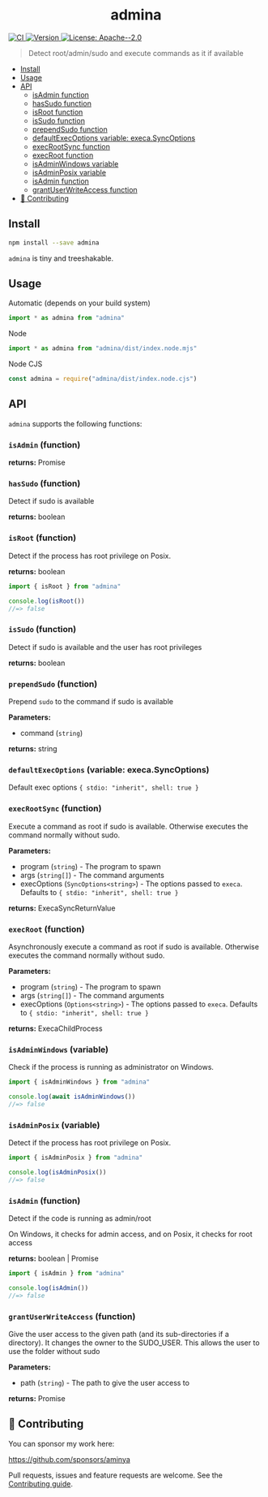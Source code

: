 <!-- Generated via running `pnpm run docs` -->

<h1 align="center">admina</h1>
<p>
  <a href="https://github.com/aminya/admina/actions/workflows/CI.yml" target="_blank">
    <img alt="CI" src="https://github.com/aminya/admina/actions/workflows/CI.yml/badge.svg">
  </a>
  <a href="https://www.npmjs.com/package/admina" target="_blank">
    <img alt="Version" src="https://img.shields.io/npm/v/admina.svg">
  </a>
  <a href="#" target="_blank">
    <img alt="License: Apache--2.0" src="https://img.shields.io/badge/License-Apache--2.0-yellow.svg" />
  </a>
</p>

> Detect root/admin/sudo and execute commands as it if available

<!-- TOC depthfrom:1 depthto:6 orderedlist:false -->

- [Install](#install)
- [Usage](#usage)
- [API](#api)
  - [isAdmin function](#isadmin-function)
  - [hasSudo function](#hassudo-function)
  - [isRoot function](#isroot-function)
  - [isSudo function](#issudo-function)
  - [prependSudo function](#prependsudo-function)
  - [defaultExecOptions variable: execa.SyncOptions](#defaultexecoptions-variable-execasyncoptions)
  - [execRootSync function](#execrootsync-function)
  - [execRoot function](#execroot-function)
  - [isAdminWindows variable](#isadminwindows-variable)
  - [isAdminPosix variable](#isadminposix-variable)
  - [isAdmin function](#isadmin-function)
  - [grantUserWriteAccess function](#grantuserwriteaccess-function)
- [🤝 Contributing](#-contributing)

<!-- /TOC -->

## Install

```sh
npm install --save admina
```

`admina` is tiny and treeshakable.

## Usage

Automatic (depends on your build system)

```js
import * as admina from "admina"
```

Node

```js
import * as admina from "admina/dist/index.node.mjs"
```

Node CJS

```js
const admina = require("admina/dist/index.node.cjs")
```

<!--
Deno
```js
import * as admina from "admina/dist/index.deno.mjs"
``` -->

## API

`admina` supports the following functions:

<!-- INSERT GENERATED DOCS START -->

### `isAdmin` (function)

**returns:** Promise<boolean>

### `hasSudo` (function)

Detect if sudo is available

**returns:** boolean

### `isRoot` (function)

Detect if the process has root privilege on Posix.

**returns:** boolean

```js
import { isRoot } from "admina"

console.log(isRoot())
//=> false
```

### `isSudo` (function)

Detect if sudo is available and the user has root privileges

**returns:** boolean

### `prependSudo` (function)

Prepend `sudo` to the command if sudo is available

**Parameters:**

- command (`string`)

**returns:** string

### `defaultExecOptions` (variable: execa.SyncOptions)

Default exec options `{ stdio: "inherit", shell: true }`

### `execRootSync` (function)

Execute a command as root if sudo is available. Otherwise executes the command normally without sudo.

**Parameters:**

- program (`string`) - The program to spawn
- args (`string[]`) - The command arguments
- execOptions (`SyncOptions<string>`) - The options passed to `execa`. Defaults to `{ stdio: "inherit", shell: true }`

**returns:** ExecaSyncReturnValue<string>

### `execRoot` (function)

Asynchronously execute a command as root if sudo is available. Otherwise executes the command normally without sudo.

**Parameters:**

- program (`string`) - The program to spawn
- args (`string[]`) - The command arguments
- execOptions (`Options<string>`) - The options passed to `execa`. Defaults to `{ stdio: "inherit", shell: true }`

**returns:** ExecaChildProcess<string>

### `isAdminWindows` (variable)

Check if the process is running as administrator on Windows.

```js
import { isAdminWindows } from "admina"

console.log(await isAdminWindows())
//=> false
```

### `isAdminPosix` (variable)

Detect if the process has root privilege on Posix.

```js
import { isAdminPosix } from "admina"

console.log(isAdminPosix())
//=> false
```

### `isAdmin` (function)

Detect if the code is running as admin/root

On Windows, it checks for admin access, and on Posix, it checks for root access

**returns:** boolean | Promise<boolean>

```js
import { isAdmin } from "admina"

console.log(isAdmin())
//=> false
```

### `grantUserWriteAccess` (function)

Give the user access to the given path (and its sub-directories if a directory). It changes the owner to the
SUDO_USER. This allows the user to use the folder without sudo

**Parameters:**

- path (`string`) - The path to give the user access to

**returns:** Promise<void>

<!-- INSERT GENERATED DOCS END -->

## 🤝 Contributing

You can sponsor my work here:

https://github.com/sponsors/aminya

Pull requests, issues and feature requests are welcome.
See the [Contributing guide](https://github.com/aminya/admina/blob/master/CONTRIBUTING.md).
